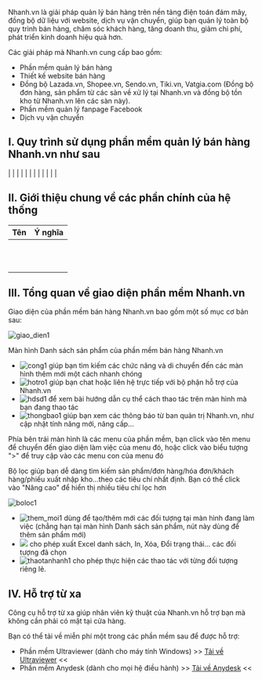 Nhanh.vn là giải pháp quản lý bán hàng trên nền tảng điện toán đám mây, đồng bộ dữ liệu với website, dịch vụ vận chuyển, giúp bạn quản lý toàn bộ quy trình bán hàng, chăm sóc khách hàng, tăng doanh thu, giảm chi phí, phát triển kinh doanh hiệu quả hơn.

Các giải pháp mà Nhanh.vn cung cấp bao gồm:

- Phần mềm quản lý bán hàng
- Thiết kế website bán hàng
- Đồng bộ Lazada.vn, Shopee.vn, Sendo.vn, Tiki.vn, Vatgia.com (Đồng bộ đơn hàng, sản phẩm từ các sàn về xử lý tại Nhanh.vn và đồng bộ tồn kho từ Nhanh.vn lên các sàn này).
- Phần mềm quản lý fanpage Facebook
- Dịch vụ vận chuyển

<!-- -->

## I. Quy trình sử dụng phần mềm quản lý bán hàng Nhanh.vn như sau

|  |
|  |
|  |
|  |
|  |
|  |

## II. Giới thiệu chung về các phần chính của hệ thống

| Tên     | Ý nghĩa |
| ------- | ------- |
|         |         |
|         |         |
|         |         |
|         |         |
|         |         |
|         |         |
|         |         |
|         |         |
|         |         |
|         |         |
|         |         |

## III. Tổng quan về giao diện phần mềm Nhanh.vn

Giao diện của phần mềm bán hàng Nhanh.vn bao gồm một số mục cơ bản sau:

![giao_dien1](<https://cdn.nhanh.vn/cdn/manual/1/item/314/giao_dien1.png>)

Màn hình Danh sách sản phẩm của phần mềm bán hàng Nhanh.vn

- ![cong1](<https://cdn.nhanh.vn/cdn/manual/1/item/314/cong1.png>) giúp bạn tìm kiếm các chức năng và di chuyển đến các màn hình thêm mới một cách nhanh chóng
- ![hotro1](<https://cdn.nhanh.vn/cdn/manual/1/item/314/hotro1.png>) giúp bạn chat hoặc liên hệ trực tiếp với bộ phận hỗ trợ của Nhanh.vn
- ![hdsd1](<https://cdn.nhanh.vn/cdn/manual/1/item/314/hdsd1.png>) để xem bài hướng dẫn cụ thể cách thao tác trên màn hình mà bạn đang thao tác
- ![thongbao1](<https://cdn.nhanh.vn/cdn/manual/1/item/314/thongbao1.png>) giúp bạn xem các thông báo từ ban quản trị Nhanh.vn, như cập nhật tính năng mới, nâng cấp...

<!-- -->

Phía bên trái màn hình là các menu của phần mềm, bạn click vào tên menu để chuyển đến giao diện làm việc của menu đó, hoặc click vào biểu tượng ">" để truy cập vào các menu con của menu đó

Bộ lọc giúp bạn dễ dàng tìm kiếm sản phẩm/đơn hàng/hóa đơn/khách hàng/phiếu xuất nhập kho...theo các tiêu chí nhất định. Bạn có thể click vào "Nâng cao" để hiển thị nhiều tiêu chí lọc hơn

![boloc1](<https://cdn.nhanh.vn/cdn/manual/1/item/314/boloc1.png>)

- ![them_moi1](<https://cdn.nhanh.vn/cdn/manual/1/item/314/them_moi1.png>) dùng để tạo/thêm mới các đối tượng tại màn hình đang làm việc (chẳng hạn tại màn hình Danh sách sản phẩm, nút này dùng để thêm sản phẩm mới)
- ![](<https://cdn.nhanh.vn/cdn/manual/1/item/314/hanhdong.png>) cho phép xuất Excel danh sách, In, Xóa, Đổi trạng thái... các đối tượng đã chọn
- ![thaotanhanh1](<https://cdn.nhanh.vn/cdn/manual/1/item/314/thaotanhanh1.png>) cho phép thực hiện các thao tác với từng đối tượng riêng lẻ.

<!-- -->

## IV. Hỗ trợ từ xa

Công cụ hỗ trợ từ xa giúp nhân viên kỹ thuật của Nhanh.vn hỗ trợ bạn mà không cần phải có mặt tại cửa hàng.

Bạn có thể tải về miễn phí một trong các phần mềm sau để được hỗ trợ:

- Phần mềm Ultraviewer (dành cho máy tính Windows) >> [Tải về Ultraviewer](<https://ultraviewer.net/vi/UltraViewer_setup_6.1_vi.exe>) <<
- Phần mềm Anydesk (dành cho mọi hệ điều hành) >> [Tải về Anydesk](<https://anydesk.com/platforms/windows>) <<

<!-- -->

